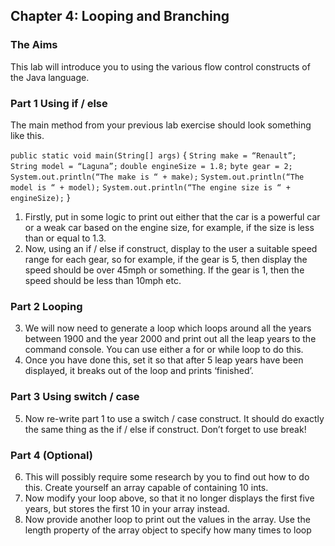 ## Chapter 4: Looping and Branching
### The Aims
This lab will introduce you to using the various flow control constructs of the Java language.

### Part 1 Using if / else
The main method from your previous lab exercise should look something like this.



```public static void main(String[] args)```
       {
              ```String make = “Renault”;```
              ```String model = “Laguna”;```
              ```double engineSize = 1.8;```
              ```byte gear = 2;```
```System.out.println(“The make is “ + make);```
              ```System.out.println(“The model is “ + model);```
              ```System.out.println(“The engine size is “ + engineSize);```
        }

1.	Firstly, put in some logic to print out either that the car is a powerful car or a weak car based on the engine size, for example, if the size is less than or equal to 1.3.
2.	Now, using an if / else if construct, display to the user a suitable speed range for each gear, so for example, if the gear is 5, then display the speed should be over 45mph or something. If the gear is 1, then the speed should be less than 10mph etc.

### Part 2 Looping
3.	We will now need to generate a loop which loops around all the years between 1900 and the year 2000 and print out all the leap years to the command console. You can use either a for or while loop to do this.
4.	Once you have done this, set it so that after 5 leap years have been displayed, it breaks out of the loop and prints ‘finished’.
### Part 3 Using switch / case
5.	Now re-write part 1 to use a switch / case construct. It should do exactly the same thing as the if / else if construct. Don’t forget to use break!
### Part 4 (Optional)
6.	This will possibly require some research by you to find out how to do this. Create yourself an array capable of containing 10 ints.
7.	Now modify your loop above, so that it no longer displays the first five years, but stores the first 10 in your array instead.
8.	Now provide another loop to print out the values in the array. Use the length property of the array object to specify how many times to loop

